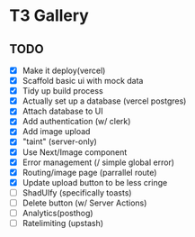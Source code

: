 # T3 Gallery

## TODO

- [x] Make it deploy(vercel)
- [x] Scaffold basic ui with mock data
- [x] Tidy up build process
- [x] Actually set up a database (vercel postgres)
- [x] Attach database to UI
- [x] Add authentication (w/ clerk)
- [x] Add image upload
- [x] "taint" (server-only)
- [x] Use Next/Image component
- [x] Error management (/ simple global error)
- [x] Routing/image page (parrallel route)
- [x] Update upload button to be less cringe
- [ ] ShadUIfy (specifically toasts)
- [ ] Delete button (w/ Server Actions)
- [ ] Analytics(posthog)
- [ ] Ratelimiting (upstash)
